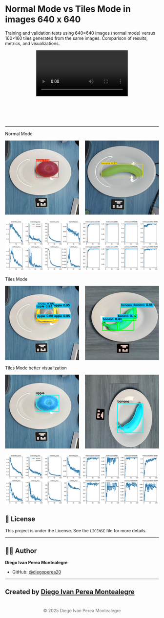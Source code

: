 # Normal Mode vs Tiles Mode in images 640 x 640

Training and validation tests using 640×640 images (normal mode) versus 160×160 tiles generated from the same images. Comparison of results, metrics, and visualizations.

<p align="center">
  <video src="NormalAndTiles.mp4" controls alt="home">
</p>

<br>
<br>
<br>
<br>

-----

Normal Mode


<div style="display: flex; justify-content: space-between;">
  <div style="width: 48%;">
    <img src="README-images/NormalModeapple.png" alt="apple" style="width: 100%;">
  </div>
  <div style="width: 48%;">
    <img src="README-images/NormalModebanana.png" alt="banana" style="width: 100%;">
  </div>
</div>

<p align="center">
  <img src="NormalMode/results.png" alt="home">
</p>

Tiles Mode 


<div style="display: flex; justify-content: space-between;">
  <div style="width: 48%;">
    <img src="README-images/TileModeapple.png" alt="apple" style="width: 100%;">
  </div>
  <div style="width: 48%;">
    <img src="README-images/TileModebanana.png" alt="banana" style="width: 100%;">
  </div>
</div>

Tiles Mode better visualization

<div style="display: flex; justify-content: space-between;">
  <div style="width: 48%;">
    <img src="README-images/TileModeBetterVisualizationapple.png" alt="apple" style="width: 100%;">
  </div>
  <div style="width: 48%;">
    <img src="README-images/TileModeBetterVisualizationbanana.png" alt="banana" style="width: 100%;">
  </div>
</div>
</p>


<p align="center">
  <img src="TileMode/results.png" alt="home">
</p>


## 📄 License

This project is under the  License. See the `LICENSE` file for more details.



---

## 👨‍💻 Author

**Diego Ivan Perea Montealegre**

- GitHub: [@diegoperea20](https://github.com/diegoperea20)

----

Created by [Diego Ivan Perea Montealegre](https://github.com/diegoperea20)
---

<footer style="text-align:center; color:#777; margin-top:40px;">
© 2025 Diego Ivan Perea Montealegre
</footer>
